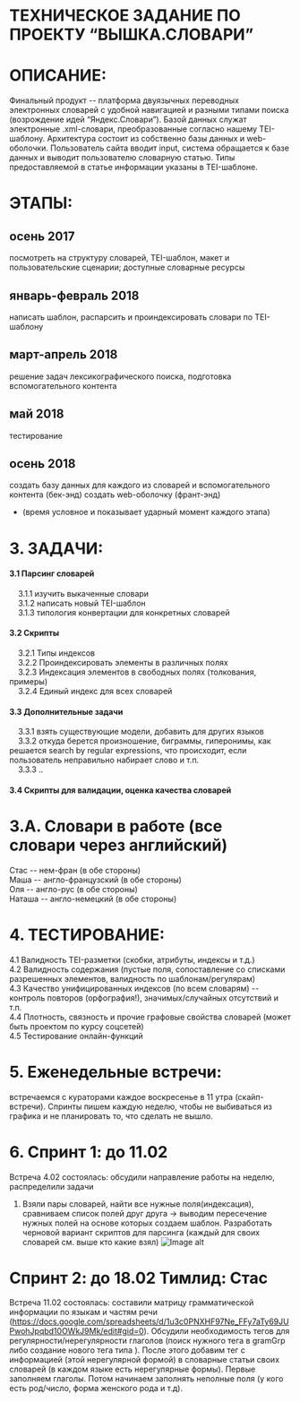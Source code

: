 # ТЕХНИЧЕСКОЕ ЗАДАНИЕ ПО ПРОЕКТУ “ВЫШКА.СЛОВАРИ”
 
# ОПИСАНИЕ:
Финальный продукт -- платформа двуязычных переводных электронных словарей с удобной навигацией и разными типами поиска (возрождение идей “Яндекс.Словари”). Базой данных служат электронные .xml-словари, преобразованные согласно нашему TEI-шаблону. Архитектура состоит из собственно базы данных и web-оболочки. Пользователь сайта вводит input, система обращается к базе данных и выводит пользователю словарную статью. Типы предоставляемой в статье информации указаны в TEI-шаблоне.


# ЭТАПЫ: 
## осень 2017
посмотреть на структуру словарей, TEI-шаблон, макет и пользовательские сценарии; доступные словарные ресурсы
## январь-февраль 2018
написать шаблон, распарсить и проиндексировать словари по TEI-шаблону
## март-апрель 2018
решение задач лексикографического поиска, подготовка вспомогательного контента  
## май 2018
тестирование
## осень 2018
создать базу данных для каждого из словарей и вспомогательного контента (бек-энд)
создать web-оболочку (франт-энд)

* (время условное и показывает ударный момент каждого этапа)

# 3. ЗАДАЧИ: 
#### 3.1 Парсинг словарей <br />
&nbsp;&nbsp;&nbsp;&nbsp;3.1.1 изучить выкаченные словари <br />
&nbsp;&nbsp;&nbsp;&nbsp;3.1.2 написать новый TEI-шаблон <br />
&nbsp;&nbsp;&nbsp;&nbsp;3.1.3 типология конвертации для конкретных словарей <br />
#### 3.2 Скрипты <br />
&nbsp;&nbsp;&nbsp;&nbsp;3.2.1 Типы индексов <br />
&nbsp;&nbsp;&nbsp;&nbsp;3.2.2 Проиндексировать элементы в различных полях <br />
&nbsp;&nbsp;&nbsp;&nbsp;3.2.3 Индексация элементов в свободных полях (толкования, примеры) <br />
&nbsp;&nbsp;&nbsp;&nbsp;3.2.4 Единый индекс для всех словарей <br />
#### 3.3 Дополнительные задачи<br />
&nbsp;&nbsp;&nbsp;&nbsp;3.3.1 взять существующие модели, добавить для других языков <br />
&nbsp;&nbsp;&nbsp;&nbsp;3.3.2 откуда берется произношение, биграммы, гиперонимы, как решается search by regular expressions,  что происходит, если пользователь неправильно набирает слово и т.п. <br />
&nbsp;&nbsp;&nbsp;&nbsp;3.3.3 .. <br />
#### 3.4 Скрипты для валидации, оценка качества словарей <br />

# 3.А. Словари в работе (все словари через английский)
Стас -- нем-фран (в обе стороны) <br />
Маша -- англо-французский (в обе стороны) <br />
Оля -- англо-рус (в обе стороны) <br />
Наташа -- англо-немецкий (в обе стороны) <br />

# 4. ТЕСТИРОВАНИЕ: 
4.1 Валидность TEI-разметки (скобки, атрибуты, индексы и т.д.) <br />
4.2 Валидность содержания (пустые поля, сопоставление со списками разрешенных элементов, валидность по шаблонам/регулярам) <br />
4.3 Качество унифицированных индексов (по всем словарям) -- контроль повторов (орфография!), значимых/случайных отсутствий и т.п. <br />
4.4 Плотность, связность и прочие графовые свойства словарей (может быть проектом по курсу соцсетей) <br />
4.5 Тестирование онлайн-функций <br />
# 5. Еженедельные встречи:
встречаемся с кураторами каждое воскресенье в 11 утра (скайп-встречи). Спринты пишем каждую неделю, чтобы не выбиваться из графика и не планировать то, что сделать не вышло.
# 6. Спринт 1: до 11.02
Встреча 4.02 состоялась: обсудили направление работы на неделю, распределили задачи
1. Взяли пары словарей, найти все нужные поля(индексация), сравниваем список полей друг друга -> выводим пересечение нужных полей на основе которых создаем шаблон. Разработать черновой вариант скриптов для парсинга (каждый для своих словарей см. выше кто какие взял)
![Image alt](https://github.com/semenovabnl/hse.dictionaries/raw/master/граф1.jpg)
# Спринт 2: до 18.02 Тимлид: Стас
Встреча 11.02 состоялась: составили матрицу грамматической информации по языкам и частям речи (https://docs.google.com/spreadsheets/d/1u3c0PNXHF97Ne_FFy7aTy69JUPwohJpqbd10OWkJ9Mk/edit#gid=0). Обсудили необходимость тегов для регулярности/нерегулярности глаголов (поиск нужного тега в gramGrp либо создание нового тега типа <irreg>). После этого добавим тег с информацией (этой нерегулярной формой) в словарные статьи своих словарей (в каждом языке есть нерегулярные формы). Первые заполняем глаголы. Потом начинаем заполнять неполные поля (у кого есть род/число, форма женского рода и т.д). 
